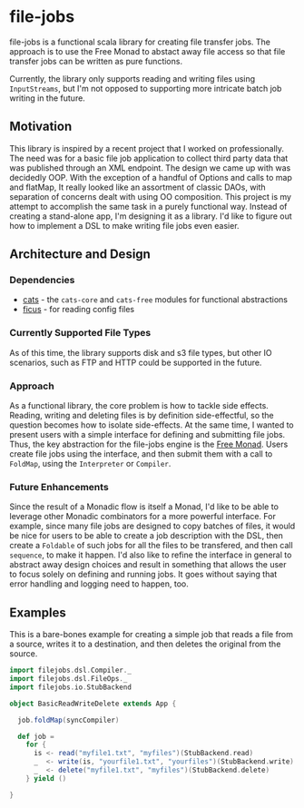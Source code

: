 # file-jobs #

file-jobs is a functional scala library for creating file transfer jobs. The approach is to use the Free Monad to abstact away file access so that file transfer jobs can be written as pure functions. 

Currently, the library only supports reading and writing files using `InputStreams`, but I'm not opposed to supporting  more intricate batch job writing in the future.

## Motivation ##

This library is inspired by a recent project that I worked on professionally. The need was for a basic file job application to collect third party data that was published through an XML endpoint. The design we came up with was decidedly OOP. With the exception of a handful of Options and calls to map and flatMap, It really looked like an assortment of classic DAOs, with separation of concerns dealt with using OO composition. This project is my attempt to accomplish the same task in a purely functional way. Instead of creating a stand-alone app, I'm designing it as a library. I'd like to figure out how to implement a DSL to make writing file jobs even easier.

## Architecture and Design ##

### Dependencies ###

* [cats](https://github.com/typelevel/cats) - the `cats-core` and `cats-free` modules for functional abstractions
* [ficus](https://github.com/iheartradio/ficus) - for reading config files

### Currently Supported File Types ###

As of this time, the library supports disk and s3 file types, but other IO scenarios, such as FTP and HTTP could be supported in the future.

### Approach ###

As a functional library, the core problem is how to tackle side effects. Reading, writing and deleting files is by definition side-effectful, so the question becomes how to isolate side-effects. At the same time, I wanted to present users with a simple interface for defining and submitting file jobs. Thus, the key abstraction for the file-jobs engine is the [Free Monad](https://github.com/typelevel/cats/blob/master/docs/src/main/tut/freemonad.md). Users create file jobs using the interface, and then submit them with a call to `FoldMap`, using the `Interpreter` or `Compiler`. 

### Future Enhancements ###

Since the result of a Monadic flow is itself a Monad, I'd like to be able to leverage other Monadic combinators for a more powerful interface. For example, since many file jobs are designed to copy batches of files, it would be nice for users to be able to create a job description with the DSL, then create a `Foldable` of such jobs for all the files to be transfered, and then call `sequence`, to make it happen. I'd also like to refine the interface in general to abstract away design choices and result in something that allows the user to focus solely on defining and running jobs. It goes without saying that error handling and logging need to happen, too.

## Examples ##

This is a bare-bones example for creating a simple job that reads a file from a source, writes it to a destination, and then deletes the original from the source. 

```scala
import filejobs.dsl.Compiler._
import filejobs.dsl.FileOps._
import filejobs.io.StubBackend

object BasicReadWriteDelete extends App {  

  job.foldMap(syncCompiler)

  def job =
    for {
      is <- read("myfile1.txt", "myfiles")(StubBackend.read)
      _  <- write(is, "yourfile1.txt", "yourfiles")(StubBackend.write)
      _  <- delete("myfile1.txt", "myfiles")(StubBackend.delete)
    } yield ()

}
```
